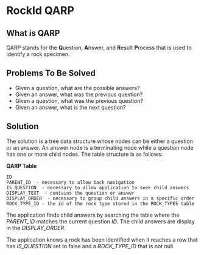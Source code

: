 # RockId QARP #

## What is QARP ##

QARP stands for the **Q**uestion, **A**nswer, and **R**esult **P**rocess that is used to identify a rock specimen. 

## Problems To Be Solved ##

- Given a question, what are the possible answers?
- Given an answer, what was the previous question?
- Given a question, what was the previous question?
- Given an answer, what is the next question?

## Solution ##

The solution is a tree data structure whose nodes can be either a question or an answer.  An answer node is a terminating node while a question node has one or more child nodes.  The table structure is as follows:

**QARP Table**
``` 
ID
PARENT_ID  - necessary to allow back navigation
IS_QUESTION  - necessary to allow application to seek child answers
DISPLAY_TEXT  - contains the question or answer
DISPLAY_ORDER  - necessary to group child answers in a specific order 
ROCK_TYPE_ID - the id of the rock type stored in the ROCK_TYPES table
```

The application finds child answers by searching the table where the *PARENT_ID* matches the current question *ID*.  The child answers are display in the *DISPLAY_ORDER*.

The application knows a rock has been identified when it reaches a row that has *IS_QUESTION* set to false and a *ROCK_TYPE_ID* that is not null.
